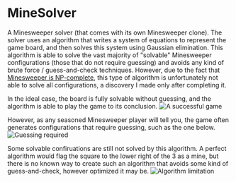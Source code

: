 # MineSolver

A Minesweeper solver (that comes with its own Minesweeper clone). The solver uses an algorithm that writes a system of equations to represent the game board, and then solves this system using Gaussian elimination.  This algorithm is able to solve the vast majority of "solvable" Minesweeper configurations (those that do not require guessing) and avoids any kind of brute force / guess-and-check techniques.  However, due to the fact that [Minesweeper is NP-complete](https://www.weizmann.ac.il/sci-tea/benari/sites/sci-tea.benari/files/uploads/softwareAndLearningMaterials/minesweeper-en.pdf), this type of algorithm is unfortunately not able to solve all configurations, a discovery I made only after completing it.

In the ideal case, the board is fully solvable without guessing, and the algorithm is able to play the game to its conclusion.
![A successful game](https://i.imgur.com/FU1Nl5X.png)

However, as any seasoned Minesweeper player will tell you, the game often generates configurations that require guessing, such as the one below.
![Guessing required](https://i.imgur.com/SdhDHFG.png)

Some solvable confiruations are still not solved by this algorithm.  A perfect algorithm would flag the square to the lower right of the 3 as a mine, but there is no known way to create such an algorithm that avoids some kind of guess-and-check, however optimized it may be.
![Algorithm limitation](https://i.imgur.com/WcxunTq.png)
